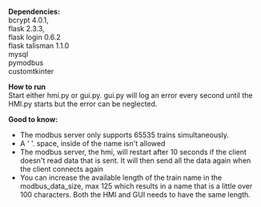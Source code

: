 **Dependencies:**                                          
bcrypt 4.0.1,                                          
flask 2.3.3,                             
flask login 0.6.2                                          
flask talisman 1.1.0                                          
mysql                                          
pymodbus                                          
customtkinter                                          

**How to run**                                          
Start either hmi.py or gui.py. gui.py will log an error every second until the HMI.py starts but the error can be neglected. 

**Good to know:**
* The modbus server only supports 65535 trains simultaneously. 
* A ' '. space, inside of the name isn't allowed
* The modbus server, the hmi, will restart after 10 seconds if the client doesn't read data that is sent. It will then send all the data again when the client connects again
* You can increase the available length of the train name in the modbus_data_size, max 125 which results in a name that is a little over 100 characters. Both the HMI and GUI needs to have the same length.  
